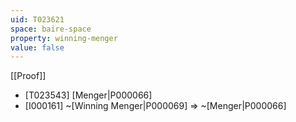 ```yaml
---
uid: T023621
space: baire-space
property: winning-menger
value: false
---
```

[[Proof]]

* [T023543] [Menger|P000066]
* [I000161] ~[Winning Menger|P000069] => ~[Menger|P000066]

